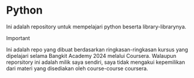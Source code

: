 # Python
Ini adalah repository untuk mempelajari python beserta library-librarynya.

> [!IMPORTANT]
> Ini adalah repo yang dibuat berdasarkan ringkasan-ringkasan kursus yang dipelajari selama Bangkit Academy 2024 melalui Coursera. Walaupun reporsitory ini adalah milik saya sendiri, saya tidak mengakui kepemilikan dari materi yang disediakan oleh course-course coursera. 
